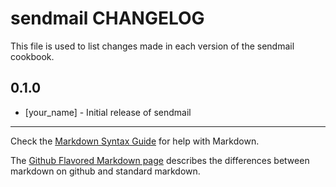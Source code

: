 sendmail CHANGELOG
==================

This file is used to list changes made in each version of the sendmail cookbook.

0.1.0
-----
- [your_name] - Initial release of sendmail

- - -
Check the [Markdown Syntax Guide](http://daringfireball.net/projects/markdown/syntax) for help with Markdown.

The [Github Flavored Markdown page](http://github.github.com/github-flavored-markdown/) describes the differences between markdown on github and standard markdown.

